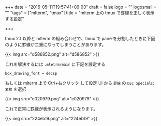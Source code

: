 +++
date = "2016-05-11T19:57:41+09:00"
draft = false
logo = ""
logosmall = ""
"tags" = ["mlterm", "tmux"]
title = "mlterm 上の tmux で罫線を正しく表示する設定"

+++

tmux 2.1 以降と mlterm の組み合わせで、tmux で pane を分割したときに下図のように罫線が二重になってしまうことがあります。

{{< img src="d586852.png" alt="d586852" >}}

これを解決するには `.mletrm/main` に下記を設定する

```
box_drawing_font = decsp
```

もしくは mlterm 上で Ctrl+右クリック して設定 UI から `罫線` の `DEC Specialに変換` を選択

{{< img src="e020979.png" alt="e020979" >}}

これで正常に罫線が表示されるようになります。

{{< img src="224eb19.png" alt="224eb19" >}}

